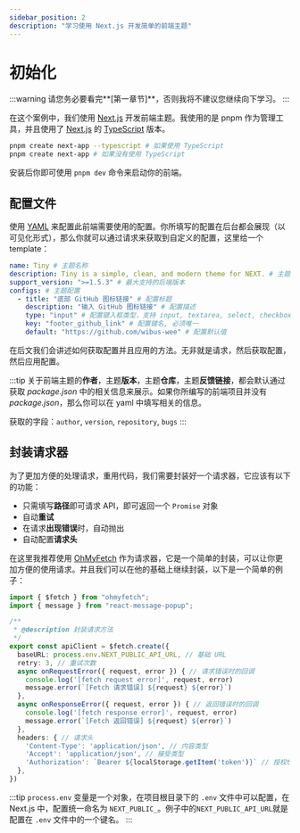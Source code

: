```yaml
---
sidebar_position: 2
description: "学习使用 Next.js 开发简单的前端主题"
---
```


# 初始化

:::warning
请您务必要看完**[第一章节]**，否则我将不建议您继续向下学习。
:::

在这个案例中，我们使用 [Next.js](https://nextjs.org/) 开发前端主题。我使用的是 pnpm 作为管理工具，并且使用了 [Next.js](https://nextjs.org/) 的 [TypeScript](https://nextjs.org/learn/typescript) 版本。

```bash
pnpm create next-app --typescript # 如果使用 TypeScript
pnpm create next-app # 如果没有使用 TypeScript
```

安装后你即可使用 `pnpm dev` 命令来启动你的前端。

## 配置文件

使用 [YAML](https://yaml.org/) 来配置此前端需要使用的配置。你所填写的配置在后台都会展现（以可见化形式），那么你就可以通过请求来获取到自定义的配置，这里给一个 template：

```yaml
name: Tiny # 主题名称
description: Tiny is a simple, clean, and modern theme for NEXT. # 主题描述
support_version: ">=1.5.3" # 最大支持的后端版本
configs: # 主题配置
  - title: "底部 GitHub 图标链接" # 配置标题
    description: "输入 GitHub 图标链接" # 配置描述
    type: "input" # 配置键入框类型，支持 input, textarea, select, checkbox, radio, switch
    key: "footer_github_link" # 配置键名, 必须唯一
    default: "https://github.com/wibus-wee" # 配置默认值
```

在后文我们会讲述如何获取配置并且应用的方法。无非就是请求，然后获取配置，然后应用配置。

:::tip
关于前端主题的**作者**，主题**版本**，主题**仓库**，主题**反馈链接**，都会默认通过获取 *package.json* 中的相关信息来展示。如果你所编写的前端项目并没有 *package.json*，那么你可以在 yaml 中填写相关的信息。

获取的字段：`author`, `version`, `repository`, `bugs`
:::

## 封装请求器

为了更加方便的处理请求，重用代码，我们需要封装好一个请求器，它应该有以下的功能：

- 只需填写**路径**即可请求 API，即可返回一个 `Promise` 对象
- 自动**重试**
- 在请求**出现错误**时，自动抛出
- 自动配置**请求头**

在这里我推荐使用 [OhMyFetch](https://github.com/unjs/ohmyfetch) 作为请求器，它是一个简单的封装，可以让你更加方便的使用请求。并且我们可以在他的基础上继续封装，以下是一个简单的例子：

```ts
import { $fetch } from "ohmyfetch";
import { message } from "react-message-popup";

/**
 * @description 封装请求方法
 */
export const apiClient = $fetch.create({
  baseURL: process.env.NEXT_PUBLIC_API_URL, // 基础 URL
  retry: 3, // 重试次数
  async onRequestError({ request, error }) { // 请求错误时的回调
    console.log('[fetch request error]', request, error)
    message.error(`[Fetch 请求错误] ${request} ${error}`)
  },
  async onResponseError({ request, error }) { // 返回错误时的回调
    console.log('[fetch response error]', request, error)
    message.error(`[Fetch 返回错误] ${request} ${error}`)
  },
  headers: { // 请求头
    'Content-Type': 'application/json', // 内容类型
    'Accept': 'application/json', // 接受类型
    'Authorization': `Bearer ${localStorage.getItem('token')}` // 授权token，如果你的项目需要用到 token，那么可以在这里配置，数据从 localStorage 中获取
  },
})
```

:::tip
`process.env` 变量是一个对象，在项目根目录下的 `.env` 文件中可以配置，在 Next.js 中，配置统一命名为 `NEXT_PUBLIC_`。例子中的`NEXT_PUBLIC_API_URL`就是配置在 `.env` 文件中的一个键名。
:::